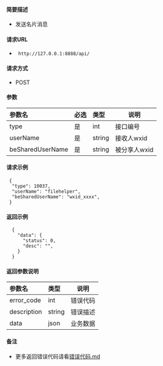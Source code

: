 
#### 简要描述

- 发送名片消息

#### 请求URL
- ` http://127.0.0.1:8888/api/`
  
#### 请求方式
- POST 

#### 参数

| 参数名              | 必选 | 类型     | 说明       |   
|:-----------------|:---|:-------|----------|   
| type             | 是  | int    | 接口编号     |   
| userName         | 是  | string | 接收人wxid  |   
| beSharedUserName | 是  | string | 被分享人wxid |   

#### 请求示例

```
 {
  "type": 10037,
  "userName": "filehelper",
  "beSharedUserName": "wxid_xxxx",
 } 
```

#### 返回示例 

``` 
  {
    "data": {
      "status": 0,
      "desc": "",
    }
  }
```

#### 返回参数说明 

| 参数名         | 类型     | 说明   |   
|:------------|:-------|------|   
| error_code  | int    | 错误代码 |   
| description | string | 错误描述 |   
| data        | json   | 业务数据 |   

#### 备注 

- 更多返回错误代码请看[错误代码.md](../错误代码.md)






